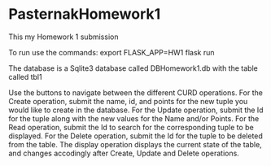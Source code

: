 # PasternakHomework1
This my Homework 1 submission

To run use the commands:
export FLASK_APP=HW1
flask run

The database is a Sqlite3 database called DBHomework1.db with the table called tbl1

Use the buttons to navigate between the different CURD operations. For the Create operation, submit the name, id, and points for the new tuple you would like to create in the database. For the Update operation, submit the Id for the tuple along with the new values for the Name and/or Points. For the Read operation, submit the Id to search for the corresponding tuple to be displayed. For the Delete operation, submit the Id  for the tuple to be deleted from the table. The display operation displays the current state of the table, and changes accodingly after Create, Update and Delete operations.
